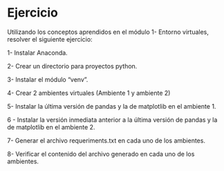 <h1> Ejercicio </h1>

Utilizando los conceptos aprendidos en el módulo 1- Entorno virtuales,
resolver el siguiente ejercicio:

1- Instalar Anaconda.

2- Crear un directorio para proyectos python.

3- Instalar el módulo “venv”.

4- Crear 2 ambientes virtuales (Ambiente 1 y ambiente 2)

5- Instalar la última versión de pandas y la de matplotlib en el
ambiente 1.

6 - Instalar la versión inmediata anterior a la última versión de pandas
y la de matplotlib en el ambiente 2.

7- Generar el archivo requeriments.txt en cada uno de los ambientes.

8- Verificar el contenido del archivo generado en cada uno de los
ambientes.
